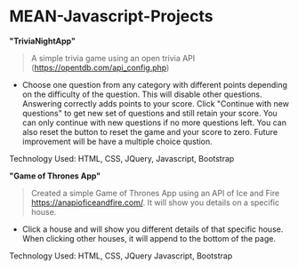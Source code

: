 # MEAN-Javascript-Projects

**"TriviaNightApp"**
>A simple trivia game using an open trivia API (https://opentdb.com/api_config.php)
- Choose one question from any category with different points depending on the difficulty of the question. This will disable other questions. Answering correctly adds points to your score. Click "Continue with new questions" to get new set of questions and still retain your score. You can only continue with new questions if no more questions left. You can also reset the button to reset the game and your score to zero. Future improvement will be have a multiple choice qustion.

Technology Used: HTML, CSS, JQuery, Javascript, Bootstrap

**"Game of Thrones App"**

>Created a simple Game of Thrones App using an API of Ice and Fire https://anapioficeandfire.com/. It will show you details on a specific house.
- Click a house and will show you different details of that specific house. When clicking other houses, it will append to the bottom of the page.

Technology Used: HTML, CSS, JQuery Javascript, Bootstrap